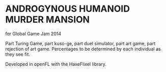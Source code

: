 ANDROGYNOUS HUMANOID MURDER MANSION
===========

for Global Game Jam 2014

Part Turing Game, part kuso-ge, part duel simulator, part art game, part rejection of art game. Percentages to be determined by each individual as they see fit. 

Developed in openFL with the HaxeFlixel library.
